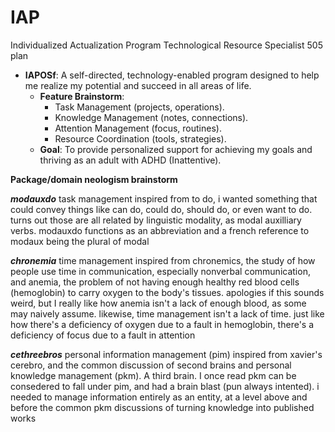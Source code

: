 # IAP

Individualized Actualization Program
Technological Resource Specialist
505 plan

- **IAPOSf**: A self-directed, technology-enabled program designed to help me realize my potential and succeed in all areas of life.
  - **Feature Brainstorm**:
    - Task Management (projects, operations).
    - Knowledge Management (notes, connections).
    - Attention Management (focus, routines).
    - Resource Coordination (tools, strategies).
  - **Goal**: To provide personalized support for achieving my goals and thriving as an adult with ADHD (Inattentive).

**Package/domain neologism brainstorm**

***modauxdo***
task management
inspired from to do, i wanted something that could convey things like can do, could do, should do, or even want to do. turns out those are all related by linguistic modality, as modal auxilliary verbs. modauxdo functions as an abbreviation and a french reference to modaux being the plural of modal
 
***chronemia***
time management
inspired from chronemics, the study of how people use time in communication, especially nonverbal communication, and anemia, the problem of not having enough healthy red blood cells (hemoglobin) to carry oxygen to the body's tissues. 
apologies if this sounds weird, but I really like how anemia isn't a lack of enough blood, as some may naively assume. likewise, time management isn't a lack of time. just like how there's a deficiency of oxygen due to a fault in hemoglobin, there's a deficiency of focus due to a fault in attention

***cethreebros***
personal information management (pim)
inspired from xavier's cerebro, and the common discussion of second brains and personal knowledge management (pkm). A third brain. I once read pkm can be consedered to fall under pim, and had a brain blast (pun always intented). i needed to manage information entirely as an entity, at a level above and before the common pkm discussions of turning knowledge into published works